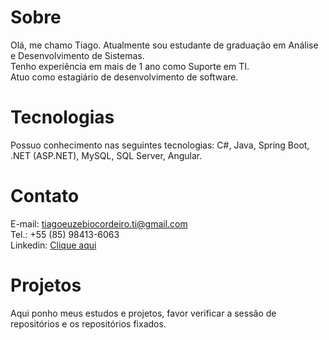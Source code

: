 # Sobre
Olá, me chamo Tiago. Atualmente sou estudante de graduação em Análise e Desenvolvimento de Sistemas.
<br/>
Tenho experiência em mais de 1 ano como Suporte em TI.
<br/>
Atuo como estagiário de desenvolvimento de software.

# Tecnologias
Possuo conhecimento nas seguintes tecnologias: C#, Java, Spring Boot, .NET (ASP.NET), MySQL, SQL Server, Angular.

# Contato
E-mail: tiagoeuzebiocordeiro.ti@gmail.com
<br/>
Tel.: +55 (85) 98413-6063
<br/>
Linkedin: <a href="https://www.linkedin.com/in/tiago-euz%C3%A9bio-cordeiro-927165224/">Clique aqui</a>

# Projetos
Aqui ponho meus estudos e projetos, favor verificar a sessão de repositórios e os repositórios fixados.
